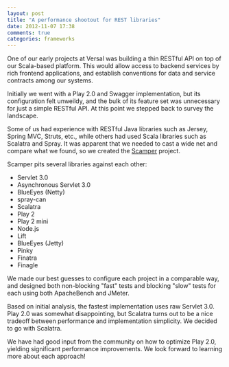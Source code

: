 ```yaml
---
layout: post
title: "A performance shootout for REST libraries"
date: 2012-11-07 17:38
comments: true
categories: frameworks
---
```


One of our early projects at Versal was building a thin RESTful API on top of our Scala-based platform.  This would allow access to backend services by rich frontend applications, and establish conventions for data and service contracts among our systems.

Initially we went with a Play 2.0 and Swagger implementation, but its configuration felt unweildy, and the bulk of its feature set was unnecessary for just a simple RESTful API.  At this point we stepped back to survey the landscape.

Some of us had experience with RESTful Java libraries such as Jersey, Spring MVC, Struts, etc., while others had used Scala libraries such as Scalatra and Spray.  It was apparent that we needed to cast a wide net and compare what we found, so we created the [Scamper](http://github.com/Versal/scamper) project.

Scamper pits several libraries against each other:

* Servlet 3.0
* Asynchronous Servlet 3.0
* BlueEyes (Netty)
* spray-can
* Scalatra
* Play 2
* Play 2 mini
* Node.js
* Lift
* BlueEyes (Jetty)
* Pinky
* Finatra
* Finagle 

We made our best guesses to configure each project in a comparable way, and designed both non-blocking "fast" tests and blocking "slow" tests for each using both ApacheBench and JMeter.

Based on initial analysis, the fastest implementation uses raw Servlet 3.0.  Play 2.0 was somewhat disappointing, but Scalatra turns out to be a nice tradeoff between performance and implementation simplicity.  We decided to go with Scalatra.

We have had good input from the community on how to optimize Play 2.0, yielding significant performance improvements.  We look forward to learning more about each approach!
